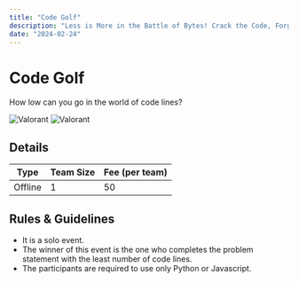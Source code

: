 ```yaml
---
title: "Code Golf"
description: "Less is More in the Battle of Bytes! Crack the Code, Forge Your Legacy: Enter the Coding Arena!"
date: "2024-02-24"
---
```


# Code Golf

How low can you go in the world of code lines?

<div class="lg:flex">
<img src="/posters/2024/codegolf.png" alt="Valorant" class="w-full lg:w-96 mx-auto object-cover" />
<img src="/posters/2024/codegolf1.png" alt="Valorant" class="w-full lg:w-96 mx-auto object-cover" />
</div>


## Details

| Type    | Team Size | Fee (per team) |
| ------- | --------- | -------------- |
| Offline | 1         | 50             |

## Rules & Guidelines

-   It is a solo event.
-   The winner of this event is the one who completes the problem statement with the least number of code lines.
-   The participants are required to use only Python or Javascript.
